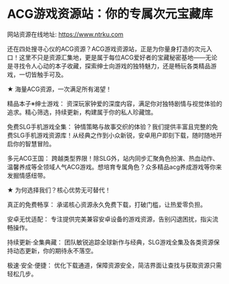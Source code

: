 # ACG游戏资源站：你的专属次元宝藏库

网站资源在线地址: https://www.ntrku.com

还在四处搜寻心仪的ACG资源？ACG游戏资源站，正是为你量身打造的次元入口！这里不只是资源汇集地，更是属于每位ACG爱好者的宝藏秘密基地——无论是寻找令人心动的本子收藏，探索绅士向游戏的独特魅力，还是畅玩各类精品游戏，一切皆触手可及。

★ 海量ACG资源，一次满足所有渴望！

精品本子※绅士游戏： 资深玩家钟爱的深度内容，满足你对独特剧情与视觉体验的追求。精心筛选，持续更新，构建属于你的私人珍藏馆。

免费SLG手机游戏全集： 钟情策略与故事交织的体验？我们提供丰富且完整的免费SLG手机游戏资源库！从经典之作到小众新锐，安卓用户即刻下载，随时随地开启你的智慧冒险。

多元ACG王国： 跨越类型界限！除SLG外，站内同步汇聚角色扮演、热血动作、温馨养成等全领域人气ACG游戏。想培育专属角色？众多精品acg养成游戏等你来发掘情感纽带。

★ 为何选择我们？核心优势无可替代！

真正的免费畅享： 承诺核心资源永久免费下载，打破门槛，让热爱零负担。

安卓无忧适配： 专注提供完美兼容安卓设备的游戏资源，告别闪退困扰，指尖流畅操作。

持续更新·全集典藏： 团队敏锐追踪全球新作与经典，SLG游戏全集及各类资源保持动态更新，你的期待永不落空。

极速·安全·便捷： 优化下载通道，保障资源安全，简洁界面让查找与获取资源只需轻松几步。
